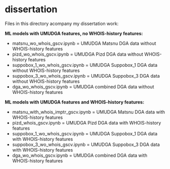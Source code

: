 # dissertation

Files in this directory acompany my dissertation work:

**ML models with UMUDGA features, no WHOIS-history features:**
* matsnu_wo_whois_gscv.ipynb = UMUDGA Matsnu DGA data without WHOIS-history features
* pizd_wo_whois_gscv.ipynb = UMUDGA Pizd DGA data without WHOIS-history features
* suppobox_1_wo_whois_gscv.ipynb = UMUDGA Suppobox_1 DGA data without WHOIS-history features
* suppobox_3_wo_whois_gscv.ipynb = UMUDGA Suppobox_3 DGA data without WHOIS-history features
* dga_wo_whois_gscv.ipynb = UMUDGA combined DGA data without WHOIS-history features

**ML models with UMUDGA features and WHOIS-history features:**

* matsnu_with_whois_imptr_gscv.ipynb = UMUDGA Matsnu DGA data with WHOIS-history features
* pizd_whois_gscv.ipynb = UMUDGA Pizd DGA data with WHOIS-history features
* suppobox_1_wo_whois_gscv.ipynb = UMUDGA Suppobox_1 DGA data with WHOIS-history features
* suppobox_3_wo_whois_gscv.ipynb = UMUDGA Suppobox_3 DGA data with WHOIS-history features
* dga_wo_whois_gscv.ipynb = UMUDGA combined DGA data with WHOIS-history features
